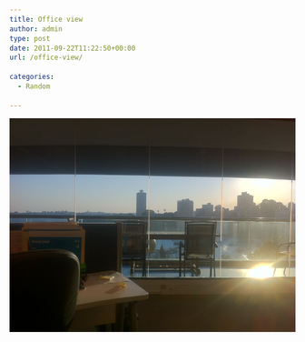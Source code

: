 ```yaml
---
title: Office view
author: admin
type: post
date: 2011-09-22T11:22:50+00:00
url: /office-view/

categories:
  - Random

---
```

![](/images/2016/09/photo.jpg)